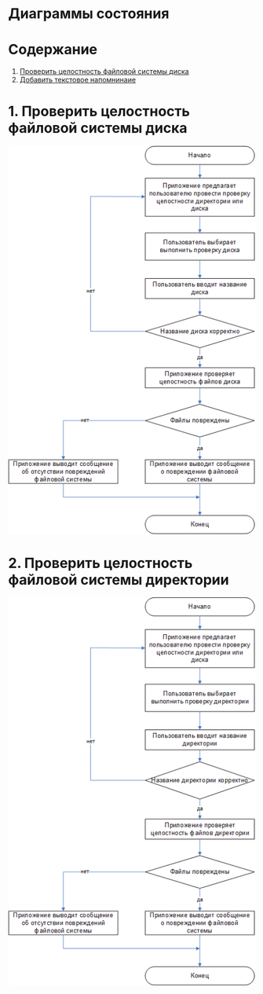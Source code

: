 # Диаграммы состояния

# Содержание
1. [Проверить целостность файловой системы диска](#1)  
2. [Добавить текстовое напомнинаие](#2)  

<a name="1"/>

# 1. Проверить целостность файловой системы диска
![Диаграмма активностей 1](../../../Images/System%20design/State/StateDiskFileSystemCheck.png)

<a name="2"/>

# 2. Проверить целостность файловой системы директории
![Диаграмма активностей 2](../../../Images/System%20design/State/StateDirectoryFileSystemCheck.png)

